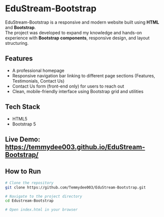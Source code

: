 # EduStream-Bootstrap

EduStream-Bootstrap is a responsive and modern website built using **HTML** and **Bootstrap**.  
The project was developed to expand my knowledge and hands-on experience with **Bootstrap components**, responsive design, and layout structuring.

## Features
- A professional homepage
- Responsive navigation bar linking to different page sections (Features, Testimonials, Contact Us)
- Contact Us form (front-end only) for users to reach out  
- Clean, mobile-friendly interface using Bootstrap grid and utilities  

## Tech Stack
- HTML5  
- Bootstrap 5

## Live Demo: https://temmydee003.github.io/EduStream-Bootstrap/

## How to Run
```bash
# Clone the repository
git clone https://github.com/Temmydee003/EduStream-Bootstrap.git

# Navigate to the project directory
cd Edustream-Bootstrap

# Open index.html in your browser

